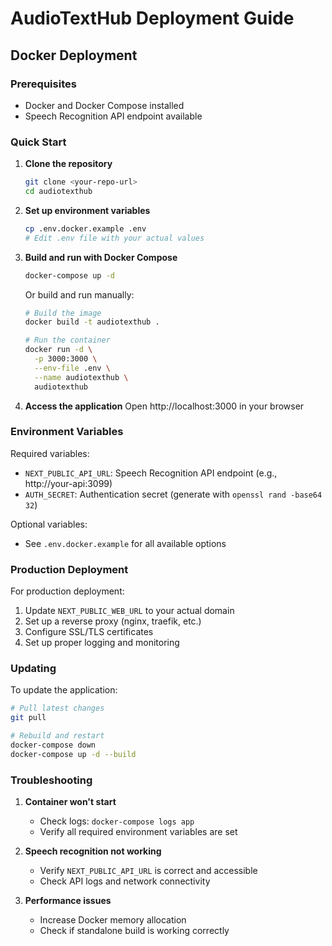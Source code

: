 # AudioTextHub Deployment Guide

## Docker Deployment

### Prerequisites
- Docker and Docker Compose installed
- Speech Recognition API endpoint available

### Quick Start

1. **Clone the repository**
   ```bash
   git clone <your-repo-url>
   cd audiotexthub
   ```

2. **Set up environment variables**
   ```bash
   cp .env.docker.example .env
   # Edit .env file with your actual values
   ```

3. **Build and run with Docker Compose**
   ```bash
   docker-compose up -d
   ```

   Or build and run manually:
   ```bash
   # Build the image
   docker build -t audiotexthub .
   
   # Run the container
   docker run -d \
     -p 3000:3000 \
     --env-file .env \
     --name audiotexthub \
     audiotexthub
   ```

4. **Access the application**
   Open http://localhost:3000 in your browser

### Environment Variables

Required variables:
- `NEXT_PUBLIC_API_URL`: Speech Recognition API endpoint (e.g., http://your-api:3099)
- `AUTH_SECRET`: Authentication secret (generate with `openssl rand -base64 32`)

Optional variables:
- See `.env.docker.example` for all available options

### Production Deployment

For production deployment:

1. Update `NEXT_PUBLIC_WEB_URL` to your actual domain
2. Set up a reverse proxy (nginx, traefik, etc.)
3. Configure SSL/TLS certificates
4. Set up proper logging and monitoring

### Updating

To update the application:

```bash
# Pull latest changes
git pull

# Rebuild and restart
docker-compose down
docker-compose up -d --build
```

### Troubleshooting

1. **Container won't start**
   - Check logs: `docker-compose logs app`
   - Verify all required environment variables are set

2. **Speech recognition not working**
   - Verify `NEXT_PUBLIC_API_URL` is correct and accessible
   - Check API logs and network connectivity

3. **Performance issues**
   - Increase Docker memory allocation
   - Check if standalone build is working correctly